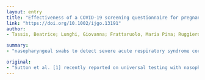 ```yaml
---
layout: entry
title: "Effectiveness of a COVID-19 screening questionnaire for pregnant women at admission to an obstetric unit in Milan"
link: "https://doi.org/10.1002/ijgo.13191"
author:
- Tassis, Beatrice; Lunghi, Giovanna; Frattaruolo, Maria Pina; Ruggiero, Marta; Somigliana, Edgardo; Ferrazzi, Enrico

summary:
- "nasopharyngeal swabs to detect severe acute respiratory syndrome coronavirus 2 infection in 215 women admitted for delivery at the Presbyterian Allen Hospital in New York, USA. They identified 33 (15.3%) infected women, of whom only four had fever or symptoms suggesting. Alternative approaches should be considered. This approach is only feasible in major hospitals in high-resource countries with efficient lab facilities in-house. The alternative approaches deserve consideration. Sutton et al."

original:
- "Sutton et al. [1] recently reported on universal testing with nasopharyngeal swabs to detect severe acute respiratory syndrome coronavirus 2 (SARS-Cov-2) infection in 215 women admitted for delivery at the Presbyterian Allen Hospital in New York, USA. They identified 33 (15.3%) infected women, of whom only four had fever or symptoms suggesting coronavirus disease 2019 (COVID-19). These findings suggest that only universal testing can reliably recognize infected cases. However, this approach is only feasible in major hospitals in high-resource countries with efficient lab facilities in-house. Alternative approaches deserve consideration."
---
```


